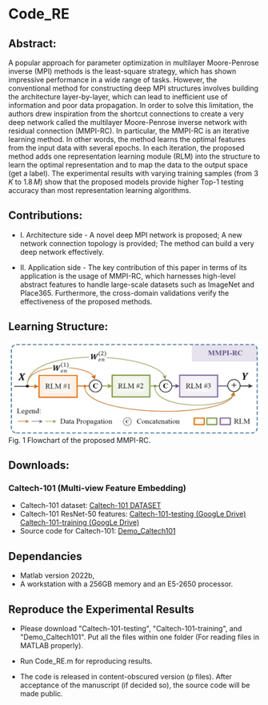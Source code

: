 # Code_RE

## Abstract:

A popular approach for parameter optimization in multilayer Moore-Penrose inverse (MPI) methods is the least-square strategy, which has shown impressive performance in a wide range of tasks. However, the conventional method for constructing deep MPI structures involves building the architecture layer-by-layer, which can lead to inefficient use of information and poor data propagation. In order to solve this limitation, the authors drew inspiration from the shortcut connections to create a very deep network called the multilayer Moore-Penrose inverse network with residual connection (MMPI-RC). In particular, the MMPI-RC is an iterative learning method. In other words, the method learns the optimal features from the input data with several epochs. In each iteration, the proposed method adds one representation learning module (RLM) into the structure to learn the optimal representation and to map the data to the output space (get a label). The experimental results with varying training samples (from $3\,K$ to $1.8\,M$) show that the proposed models provide higher Top-1 testing accuracy than most representation learning algorithms.

## Contributions:
* I. Architecture side - A novel deep MPI network is proposed; A new network connection topology is provided; The method can build a very deep network effectively.

* II. Application side - The key contribution of this paper in terms of its application is the usage of MMPI-RC, which harnesses high-level abstract features to handle large-scale datasets such as ImageNet and Place365. Furthermore, the cross-domain validations verify the effectiveness of the proposed methods. 

## Learning Structure:

<img src="https://github.com/1027051515/Code_RE/blob/main/F1.jpg" width="550" height="185" />
Fig. 1 Flowchart of the proposed MMPI-RC.

## Downloads:
### Caltech-101 (Multi-view Feature Embedding)
* Caltech-101 dataset: [Caltech-101 DATASET](http://www.vision.caltech.edu/Image_Datasets/Caltech101/)
* Caltech-101 ResNet-50 features: [Caltech-101-testing (GoogLe Drive)](https://drive.google.com/file/d/1W_AFsaCgUdP1rBRnsjS24dWPW9MYCbAQ/view?usp=sharing) [Caltech-101-training (GoogLe Drive)](https://drive.google.com/file/d/1HWK9COAeQFOE4j6Z5wtfvJpkFneVm50Y/view?usp=sharing)
* Source code for Caltech-101: [Demo_Caltech101](https://github.com/1027051515/Code_RE/blob/main/Demo_Caltech101.zip)

## Dependancies
* Matlab version 2022b,
* A workstation with a 256GB memory and an E5-2650 processor.

## Reproduce the Experimental Results

* Please download "Caltech-101-testing", "Caltech-101-training", and "Demo_Caltech101". Put all the files within one folder (For reading files in MATLAB properly).

* Run Code_RE.m for reproducing results.

* The code is released in content-obscured version (p files). After acceptance of the manuscript (if decided so), the source code will be made public.

